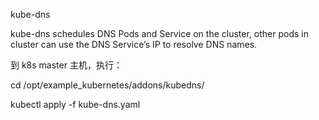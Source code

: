 kube-dns

kube-dns schedules DNS Pods and Service on the cluster, other pods in cluster can use the DNS Service’s IP to resolve DNS names.

到 k8s master 主机，执行：

cd /opt/example_kubernetes/addons/kubedns/

kubectl apply -f kube-dns.yaml